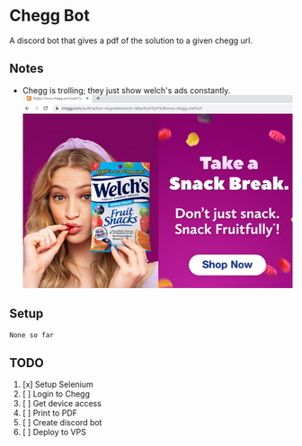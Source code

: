 # Chegg Bot

A discord bot that gives a pdf of the solution to a given chegg url.

## Notes

- Chegg is trolling; they just show welch's ads constantly.
![Trolls](./assets/screenshots/welchs.png)

## Setup

```
None so far
```

## TODO

1. [x] Setup Selenium
2. [ ] Login to Chegg
3. [ ] Get device access
4. [ ] Print to PDF
5. [ ] Create discord bot
6. [ ] Deploy to VPS